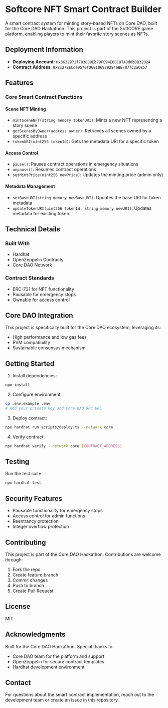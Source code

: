 # Softcore NFT Smart Contract Builder

A smart contract system for minting story-based NFTs on Core DAO, built for the Core DAO Hackathon. This project is part of the SoftCORE game platform, enabling players to mint their favorite story scenes as NFTs.

## Deployment Information

- **Deploying Account**: `0x3632971f783809Eb79FE94E08C97A8d0b0B32824`
- **Contract Address**: `0x8c27BECce0570fD6B1069292846BE787fC2aC857`

## Features

### Core Smart Contract Functions

#### Scene NFT Minting

- `mintSceneNFT(string memory tokenURI)`: Mints a new NFT representing a story scene
- `getScenesByOwner(address owner)`: Retrieves all scenes owned by a specific address
- `tokenURI(uint256 tokenId)`: Gets the metadata URI for a specific token

#### Access Control

- `pause()`: Pauses contract operations in emergency situations
- `unpause()`: Resumes contract operations
- `setMintPrice(uint256 newPrice)`: Updates the minting price (admin only)

#### Metadata Management

- `setBaseURI(string memory newBaseURI)`: Updates the base URI for token metadata
- `updateTokenURI(uint256 tokenId, string memory newURI)`: Updates metadata for existing token

## Technical Details

### Built With

- Hardhat
- OpenZeppelin Contracts
- Core DAO Network

### Contract Standards

- ERC-721 for NFT functionality
- Pausable for emergency stops
- Ownable for access control

## Core DAO Integration

This project is specifically built for the Core DAO ecosystem, leveraging its:

- High performance and low gas fees
- EVM compatibility
- Sustainable consensus mechanism

## Getting Started

1. Install dependencies:

```bash
npm install
```

2. Configure environment:

```bash
cp .env.example .env
# Add your private key and Core DAO RPC URL
```

3. Deploy contract:

```bash
npx hardhat run scripts/deploy.ts --network core
```

4. Verify contract:

```bash
npx hardhat verify --network core [CONTRACT_ADDRESS]
```

## Testing

Run the test suite:

```bash
npx hardhat test
```

## Security Features

- Pausable functionality for emergency stops
- Access control for admin functions
- Reentrancy protection
- Integer overflow protection

## Contributing

This project is part of the Core DAO Hackathon. Contributions are welcome through:

1. Fork the repo
2. Create feature branch
3. Commit changes
4. Push to branch
5. Create Pull Request

## License

MIT

## Acknowledgments

Built for the Core DAO Hackathon. Special thanks to:

- Core DAO team for the platform and support
- OpenZeppelin for secure contract templates
- Hardhat development environment

## Contact

For questions about the smart contract implementation, reach out to the development team or create an issue in this repository.
